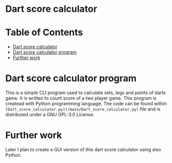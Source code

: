 # Dart score calculator

Table of Contents
=================
* [Dart score calculator](#Dart-score-calculator)
* [Dart score calculator program](Dart-score-calculator-program)
* [Further work](#Further-work)

# Dart score calculator program

This is a simple CLI program used to calculate sets, legs and points of darts game. It is written to count score of a two player game. This program is createad with Python programming language. The code can be found within `[Dart_score_calculator.py](/main/Dart_score_calculator.py)` file and is distributed under a GNU GPL-3.0 License.

# Further work
Later I plan to create a GUI version of this dart score calculator using also Python.
